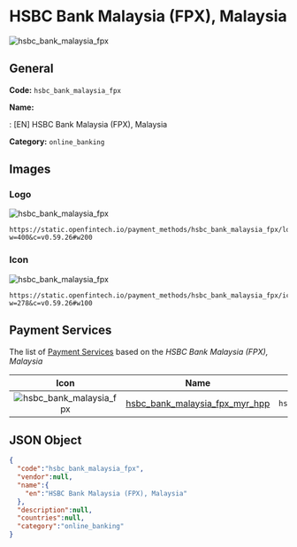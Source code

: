 
# HSBC Bank Malaysia (FPX), Malaysia 
![hsbc_bank_malaysia_fpx](https://static.openfintech.io/payment_methods/hsbc_bank_malaysia_fpx/logo.svg?w=400&c=v0.59.26#w200)  

## General 
**Code:** `hsbc_bank_malaysia_fpx` 
 
**Name:** 
 
:	[EN] HSBC Bank Malaysia (FPX), Malaysia 
 
**Category:** `online_banking` 
 

## Images 

### Logo 
![hsbc_bank_malaysia_fpx](https://static.openfintech.io/payment_methods/hsbc_bank_malaysia_fpx/logo.svg?w=400&c=v0.59.26#w200)  

```
https://static.openfintech.io/payment_methods/hsbc_bank_malaysia_fpx/logo.svg?w=400&c=v0.59.26#w200
```  

### Icon 
![hsbc_bank_malaysia_fpx](https://static.openfintech.io/payment_methods/hsbc_bank_malaysia_fpx/icon.svg?w=278&c=v0.59.26#w100)  

```
https://static.openfintech.io/payment_methods/hsbc_bank_malaysia_fpx/icon.svg?w=278&c=v0.59.26#w100
```  

## Payment Services 
 
The list of [Payment Services](/payment-services/) based on the _HSBC Bank Malaysia (FPX), Malaysia_ 

|Icon|Name|Code| 
|:---:|:---:|:---:| 
|![hsbc_bank_malaysia_fpx](https://static.openfintech.io/payment_methods/hsbc_bank_malaysia_fpx/icon.svg?w=278&c=v0.59.26#w100) |[hsbc_bank_malaysia_fpx_myr_hpp](/payment-services/hsbc_bank_malaysia_fpx_myr_hpp/)|`hsbc_bank_malaysia_fpx_myr_hpp`| 
 

## JSON Object 

```json
{
  "code":"hsbc_bank_malaysia_fpx",
  "vendor":null,
  "name":{
    "en":"HSBC Bank Malaysia (FPX), Malaysia"
  },
  "description":null,
  "countries":null,
  "category":"online_banking"
}
```  
